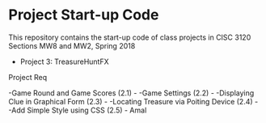 # Project Start-up Code

This repository contains the start-up code of class projects in
CISC 3120 Sections MW8 and MW2, Spring 2018


- Project 3: TreasureHuntFX

Project Req

-Game Round and Game Scores (2.1) - 
  -Game Settings (2.2) -
    -Displaying Clue in Graphical Form (2.3) -
      -Locating Treasure via Poiting Device (2.4) -
        -Add Simple Style using CSS (2.5) - Amal

